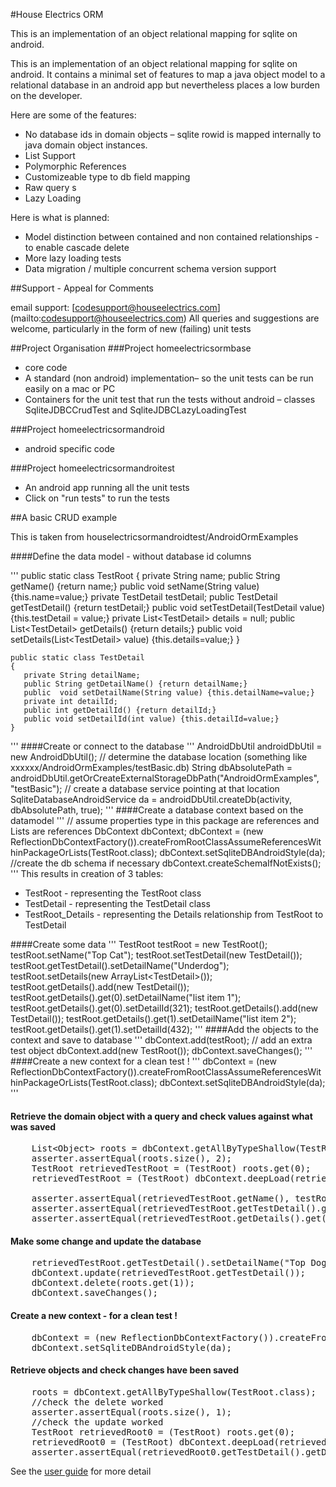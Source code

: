 #House Electrics ORM

This is an implementation of an object relational mapping for sqlite on android.

This is an implementation of an object relational mapping for sqlite on android.
It contains a minimal set of features to map a java object model to a relational database in an android app but nevertheless places a low burden on the developer.

Here are some of the features:
+ No database ids in domain objects – sqlite rowid is mapped internally to java domain object instances.
+ List Support
+ Polymorphic References
+ Customizeable type to db field mapping
+ Raw query s
+ Lazy Loading

Here is what is planned:
+ Model distinction between contained and non contained relationships - to enable cascade delete
+ More lazy loading tests
+ Data migration / multiple concurrent schema version support

##Support - Appeal for Comments

email support:  [codesupport@houseelectrics.com] (mailto:codesupport@houseelectrics.com)
All queries and suggestions are welcome, particularly in the form of new (failing) unit tests

##Project Organisation</h2>
###Project homeelectricsormbase
+ core code
+ A standard (non android) implementation– so the unit tests can be run easily on a mac or PC
+ Containers for the unit test that run the tests without android – classes SqliteJDBCCrudTest and SqliteJDBCLazyLoadingTest

###Project homeelectricsormandroid
+ android specific code

###Project homeelectricsormandroitest
+ An android app running all the unit tests
+ Click on "run tests" to run the tests

##A basic CRUD example

This is taken from houselectricsormandroidtest/AndroidOrmExamples

####Define the data model - without database id columns</h4>

'''
    public static class TestRoot
    {
        private String name;
        public String getName() {return name;}
        public void setName(String value) {this.name=value;}
        private TestDetail testDetail;
        public TestDetail getTestDetail() {return testDetail;}
        public void setTestDetail(TestDetail value) {this.testDetail = value;}
        private List&lt;TestDetail> details = null;
        public List&lt;TestDetail> getDetails() {return details;}
        public void setDetails(List&lt;TestDetail> value) {this.details=value;}
    }

    public static class TestDetail
    {
       private String detailName;
       public String getDetailName() {return detailName;}
       public  void setDetailName(String value) {this.detailName=value;}
       private int detailId;
       public int getDetailId() {return detailId;}
       public void setDetailId(int value) {this.detailId=value;}
    }

'''
####Create or connect to the database
'''
        AndroidDbUtil androidDbUtil = new AndroidDbUtil();
        // determine the database location  (something like  xxxxxx/AndroidOrmExamples/testBasic.db)
        String dbAbsolutePath = androidDbUtil.getOrCreateExternalStorageDbPath("AndroidOrmExamples", "testBasic");
        // create a database service pointing at that location
        SqliteDatabaseAndroidService da = androidDbUtil.createDb(activity, dbAbsolutePath, true);
'''
####Create a database context based on the datamodel
'''
        // assume properties type in this package are references and Lists are references
        DbContext dbContext;
        dbContext = (new ReflectionDbContextFactory()).createFromRootClassAssumeReferencesWithinPackageOrLists(TestRoot.class);
        dbContext.setSqliteDBAndroidStyle(da);
        //create the db schema if necessary
        dbContext.createSchemaIfNotExists();
'''
This results in creation of 3 tables:
+ TestRoot - representing the TestRoot class
+ TestDetail - representing the TestDetail class
+ TestRoot_Details - representing the Details relationship from TestRoot to TestDetail

####Create some data
'''
    TestRoot testRoot = new TestRoot();
    testRoot.setName("Top Cat");
    testRoot.setTestDetail(new TestDetail());
    testRoot.getTestDetail().setDetailName("Underdog");
    testRoot.setDetails(new ArrayList&lt;TestDetail>());
    testRoot.getDetails().add(new TestDetail());
    testRoot.getDetails().get(0).setDetailName("list item 1");
    testRoot.getDetails().get(0).setDetailId(321);
    testRoot.getDetails().add(new TestDetail());
    testRoot.getDetails().get(1).setDetailName("list item 2");
    testRoot.getDetails().get(1).setDetailId(432);
'''
####Add the objects to the context and save to database
'''
        dbContext.add(testRoot);
        // add an extra test object
        dbContext.add(new TestRoot());
        dbContext.saveChanges();
'''
####Create a new context for a clean test !
'''
       dbContext = (new ReflectionDbContextFactory()).createFromRootClassAssumeReferencesWithinPackageOrLists(TestRoot.class);
       dbContext.setSqliteDBAndroidStyle(da);
'''
    <h4>Retrieve the domain object with a query and check values against what was saved</h4>
<pre>
    List&lt;Object> roots = dbContext.getAllByTypeShallow(TestRoot.class);
    asserter.assertEqual(roots.size(), 2);
    TestRoot retrievedTestRoot = (TestRoot) roots.get(0);
    retrievedTestRoot = (TestRoot) dbContext.deepLoad(retrievedTestRoot);

    asserter.assertEqual(retrievedTestRoot.getName(), testRoot.getName());
    asserter.assertEqual(retrievedTestRoot.getTestDetail().getDetailName(), testRoot.getTestDetail().getDetailName());
    asserter.assertEqual(retrievedTestRoot.getDetails().get(1).getDetailId(), testRoot.getDetails().get(1).getDetailId());
</pre>
  <h4>Make some change and update the database</h4>
<pre>
    retrievedTestRoot.getTestDetail().setDetailName("Top Dog");
    dbContext.update(retrievedTestRoot.getTestDetail());
    dbContext.delete(roots.get(1));
    dbContext.saveChanges();
</pre>
    <h4>Create a new context - for a clean test !</h4>
<pre>
    dbContext = (new ReflectionDbContextFactory()).createFromRootClassAssumeReferencesWithinPackageOrLists(TestRoot.class);
    dbContext.setSqliteDBAndroidStyle(da);
</pre>
   <h4>Retrieve objects and check changes have been saved</h4>
<pre>
    roots = dbContext.getAllByTypeShallow(TestRoot.class);
    //check the delete worked
    asserter.assertEqual(roots.size(), 1);
    //check the update worked
    TestRoot retrievedRoot0 = (TestRoot) roots.get(0);
    retrievedRoot0 = (TestRoot) dbContext.deepLoad(retrievedRoot0);
    asserter.assertEqual(retrievedRoot0.getTestDetail().getDetailName(), "Top Dog");
</pre>

See the [user guide](docs/userguide.html) for more detail
